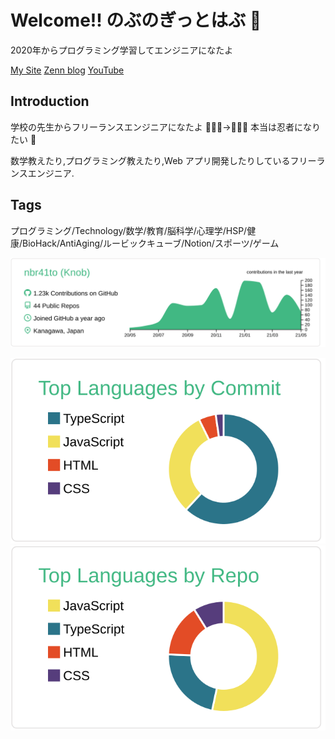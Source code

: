 # Welcome!! のぶのぎっとはぶ 🍎
2020年からプログラミング学習してエンジニアになたよ

[My Site](https://nbr41.com/)
[Zenn blog](https://zenn.dev/nbr41to)
[YouTube](https://www.youtube.com/channel/UCPcjWvYIfvqGPP4x30kEkMA)

## Introduction

学校の先生からフリーランスエンジニアになたよ 🧑🏻‍🏫→🧑🏻‍💻
本当は忍者になりたい 🥷

数学教えたり,プログラミング教えたり,Web アプリ開発したりしているフリーランスエンジニア.

## Tags

プログラミング/Technology/数学/教育/脳科学/心理学/HSP/健康/BioHack/AntiAging/ルービックキューブ/Notion/スポーツ/ゲーム

<!-- 草生えるやつ -->

[![](https://raw.githubusercontent.com/nbr41to/nbr41to/main/profile-summary-card-output/vue/0-profile-details.svg)](https://github.com/vn7n24fzkq/github-profile-summary-cards)

<!-- 言語ごとのcomitとrepo -->

[![](https://raw.githubusercontent.com/nbr41to/nbr41to/main/profile-summary-card-output/vue/2-most-commit-language.svg)](https://github.com/vn7n24fzkq/github-profile-summary-cards) [![](https://raw.githubusercontent.com/nbr41to/nbr41to/main/profile-summary-card-output/vue/1-repos-per-language.svg)](https://github.com/vn7n24fzkq/github-profile-summary-cards)

<!--
**nbr41to/nbr41to** is a ✨ _special_ ✨ repository because its `README.md` (this file) appears on your GitHub profile.

Here are some ideas to get you started:

- 🔭 I’m currently working on ...
- 🌱 I’m currently learning ...
- 👯 I’m looking to collaborate on ...
- 🤔 I’m looking for help with ...
- 💬 Ask me about ...
- 📫 How to reach me: ...
- 😄 Pronouns: ...
- ⚡ Fun fact: ...
-->
